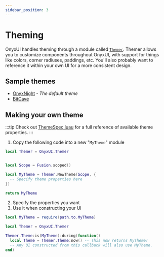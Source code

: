 ```yaml
---
sidebar_position: 3
---
```


# Theming

OnyxUI handles theming through a module called [`Themer`](/api/Themer). Themer allows you to customize components throughout OnyxUI, with support for things like colors, corner radiuses, paddings, etc. You'll also probably want to reference it within your own UI for a more consistent design.

## Sample themes

- [OnyxNight](https://github.com/ImAvafe/OnyxUI/blob/main/src/Themer/OnyxNight.luau) - *The default theme*
- [BitCave](https://github.com/ImAvafe/OnyxUI/blob/main/samples/Themes/BitCave.luau)

## Making your own theme

:::tip
Check out [ThemeSpec.luau](https://github.com/ImAvafe/OnyxUI/blob/main/src/Themer/ThemeSpec.luau) for a full reference of available theme properties.
:::

1. Copy the following code into a new "`MyTheme`" module
  ```lua
  local Themer = OnyxUI.Themer
  

  local Scope = Fusion.scoped()

  local MyTheme = Themer.NewTheme(Scope, {
    -- Specify theme properties here
  })

  return MyTheme
  ```
2. Specify the properties you want
3. Use it when constructing your UI
  ```lua
  local MyTheme = require(path.to.MyTheme)

  local Themer = OnyxUI.Themer

  Themer.Theme:is(MyTheme):during(function()
    local Theme = Themer.Theme:now() -- This now returns MyTheme!
    -- Any UI constructed from this callback will also use MyTheme.
  end)
  ```